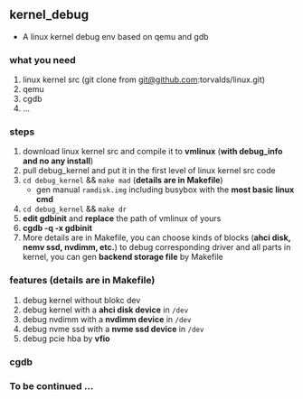 ## kernel_debug
- A linux kernel debug env based on qemu and gdb

### what you need
1. linux kernel src (git clone from git@github.com:torvalds/linux.git)
2. qemu
3. cgdb
4. ...

### steps
1. download linux kernel src and compile it to **vmlinux** (**with debug_info and no any install**)
2. pull debug_kernel and put it in the first level of linux kernel src code
3. `cd debug_kernel` && `make mad` (**details are in Makefile**)
    - gen manual `ramdisk.img` including busybox with the **most basic linux cmd**
4. `cd debug_kernel` && `make dr`
5. **edit gdbinit** and **replace** the path of vmlinux of yours
6. **cgdb -q -x gdbinit**
7. More details are in Makefile, you can choose kinds of blocks (**ahci disk, nemv ssd, nvdimm, etc.**) to debug corresponding driver and all parts in kernel, you can gen **backend storage file** by Makefile

### features (details are in Makefile)
1. debug kernel without blokc dev
2. debug kernel with a **ahci disk device** in `/dev`
3. debug nvdimm with a **nvdimm device** in `/dev`
4. debug nvme ssd with a **nvme ssd device** in `/dev`
5. debug pcie hba by **vfio**

### cgdb

### To be continued ...